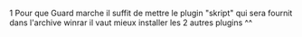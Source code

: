 1 Pour que Guard marche il suffit de mettre le plugin "skript" qui sera fournit dans l'archive winrar
il vaut mieux installer les 2 autres plugins ^^
